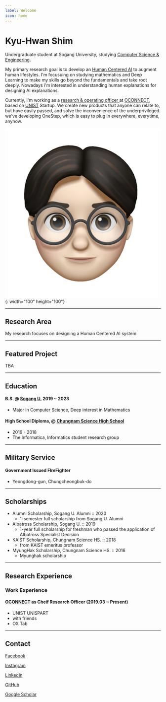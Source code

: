 ```yaml
---
label: Welcome
icon: home
---
```

# Kyu-Hwan Shim

Undergraduate student at Sogang University, studying <a href="http://cs.sogang.ac.kr"> Computer Science & Engineering</a>.

My primary research goal is to develop an <a href="https://hai.stanford.edu/">Human Centered AI</a> to augment human lifestyles. I'm focusuing on studying mathematics and Deep Learning to make my skills go beyond the fundamentals and take root deeply. Nowadays i'm interested in understanding human explanations for designing AI explanations.

Currently, I'm working as a <a href="https://connectoconnect.notion.site/CONNECTOCONNECT-1680e2899b6b49b79cdd7b7d226a1511">research & operating officer </a> at <a href="http://oconnect.kr/">OCONNECT</a>, based on <a href="https://www.unist.ac.kr/">UNIST</a> Startup. We create new products that anyone can relate to, but have easily passed, and solve the inconvenience of the underprivileged. we've developing OneStep, which is easy to plug in everywhere, everytime, anyhow.

![](static/profile.png){: width="100" height="100"}

---

## Research Area

My research focuses on <span class="intext-highlight" id="designing">designing</span> a <span class="intext-highlight" id="social">Human Centered AI system</span>

---

## Featured Project

TBA

---

## Education

#### B.S. @ [Sogang U.](https://github.com/underthelights/previous/blob/685e709c707b82165c4626a6e5f960835acd94a7/blog/sogang.ac.kr) 2019 ~ 2023

- Major in Computer Science, Deep interest in Mathematics

#### High School Diploma, @ [Chungnam Science High School](https://github.com/underthelights/previous/blob/685e709c707b82165c4626a6e5f960835acd94a7/blog/cnsh.cnehs.kr)

- 2016 - 2018
- The Informatica, Informatics student research group

---

## Military Service

#### Government Issued FIreFighter 

- Yeongdong-gun, Chungcheongbuk-do

---

## Scholarships

- Alumni Scholarship, Sogang U. Alumni :: 2020
  - 1-semester full scholarship from Sogang U. Alumni
- Albatross Scholarship, Sogang U. :: 2019
  - 1-year full scholarship for freshman who passed the application of Albatross Specialist Decision
- KAIST Scholarship, Chungnam Science HS. :: 2018
  - from KAIST emeritus professor
- MyungHak Scholarship, Chungnam Science HS. :: 2016
  - Myunghak scholarship

---

## Research Experience

### Work Experience

#### [OCONNECT](oconnect.kr) as Cheif Research Officer (2019.03 ~ Present)

- UNIST UNISPART
- with friends
- OX Tab

---

## Contact

[Facebook](fb.com/s.kyuhwn)

[Instagram](instagram.com/s.kyuhwn)

[LinkedIn](https://www.linkedin.com/in/kyuhwan-shim/)

[GitHub](github.com/underthelights)

[Google Scholar]()

